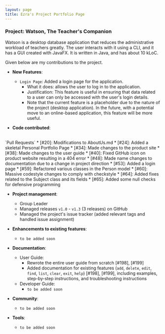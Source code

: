 ```yaml
---
layout: page
title: Ezra's Project Portfolio Page
---
```


### Project: Watson, The Teacher's Companion

Watson is a desktop database application that
reduces the administrative workload of teachers greatly.
The user interacts with it using a CLI, and it has a GUI created with JavaFX.
It is written in Java, and has about 10 kLoC.

Given below are my contributions to the project.

* **New Features**:
  * `Login Page`: Added a login page for the application.
    * What it does: allows the user to log in to the application.
    * Justification: This feature is useful in ensuring that data related to a user can only be accessed with the user's login details.
    * Note that the current feature is a placeholder due to the nature of the project (desktop application). In the future,
    with a potential move to an online-based application, this feature will be more useful.

* **Code contributed**:
<br>
  `Pull Requests`
  * [#20]: Modifications to AboutUs.md
  * [#24]: Added a skeletal Personal Portfolio Page
  * [#34]: Made changes to the product site
  * [#38]: Made changes to the user guide
  * [#40]: Fixed GitHub icon on product website resulting in a 404 error
  * [#48]: Made name changes to documentation due to a change in project direction
  * [#53]: Added a login page
  * [#59]: Refactored various classes in the Person model
  * [#60]: Massive codestyle changes to comply with checkstyle
  * [#64]: Added fixes related to the Subject class and its fields
  * [#65]: Added some null checks for defensive programming

* **Project management**:
  * Group Leader
  * Managed releases `v1.0` - `v1.3` (3 releases) on GitHub
  * Managed the project's issue tracker (added relevant tags and handled issue assignment)

* **Enhancements to existing features**:
  * `to be added soon`

* **Documentation**:
  * User Guide:
    * Rewrote the entire user guide from scratch [#198], [#199]
    * Added documentation for existing features (`add`, `delete`, `edit`, `find`, `list`, `clear`, `exit`, `help`) [#198], [#199],
    including examples, step-by-step instructions, and troubleshooting instructions
  * Developer Guide:
    * `to be added soon`

* **Community**:
  * `to be added soon`

* **Tools**:
  * `to be added soon`
